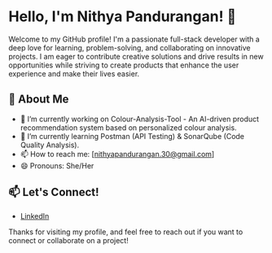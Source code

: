 # Hello, I'm Nithya Pandurangan! 👋

Welcome to my GitHub profile! I'm a passionate full-stack developer with a deep love for learning, problem-solving, and collaborating on innovative projects. I am eager to contribute creative solutions and drive results in new opportunities while striving to create products that enhance the user experience and make their lives easier.

## 🚀 About Me

- 🔭 I’m currently working on Colour-Analysis-Tool - An AI-driven product recommendation system based on personalized colour analysis.
- 🌱 I’m currently learning Postman (API Testing) & SonarQube (Code Quality Analysis).
- 📫 How to reach me: [nithyapandurangan.30@gmail.com]
- 😄 Pronouns: She/Her

## 📫 Let's Connect!

- [LinkedIn](www.linkedin.com/in/nithya-pandurangan)

Thanks for visiting my profile, and feel free to reach out if you want to connect or collaborate on a project!
